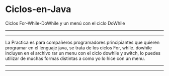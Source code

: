 # Ciclos-en-Java
Ciclos For-While-DoWhile y un menú con el ciclo DoWhile

************************************************************
************************************************************

La Practica es para compañeros programadores principiantes
que quieren programar en el lenguaje java, se trata de los
ciclos For, while. dowhile incluyen en el archivo rar un
menu con el ciclo dowhile y switch, lo puedes utilizar
de muchas formas distintas a como yo lo hice con un menu.

************************************************************
************************************************************
